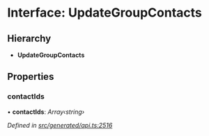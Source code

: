 # Interface: UpdateGroupContacts

## Hierarchy

* **UpdateGroupContacts**

## Properties

###  contactIds

• **contactIds**: *Array‹string›*

*Defined in [src/generated/api.ts:2516](https://github.com/mailslurp/mailslurp-client-ts-js/blob/4ca018b/src/generated/api.ts#L2516)*
